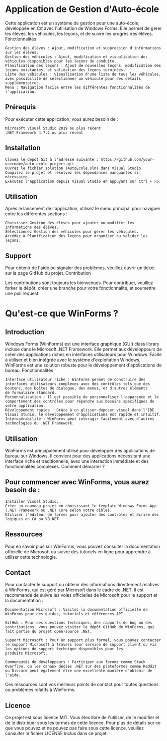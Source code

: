 # Application de Gestion d'Auto-école

Cette application est un système de gestion pour une auto-école, développée en C# avec l'utilisation de Windows Forms. Elle permet de gérer les élèves, les véhicules, les leçons, et de suivre les progrès des élèves.
Fonctionnalités

    Gestion des élèves : Ajout, modification et suppression d'informations sur les élèves.
    Gestion des véhicules : Ajout, modification et visualisation des véhicules disponibles pour les leçons de conduite.
    Planification des leçons : Ajout de nouvelles leçons, modification des leçons existantes, et validation des leçons terminées.
    Liste des véhicules : Visualisation d'une liste de tous les véhicules, avec possibilité de sélectionner un véhicule pour des détails supplémentaires.
    Menu : Navigation facile entre les différentes fonctionnalités de l'application.

## Prérequis

Pour exécuter cette application, vous aurez besoin de :

    Microsoft Visual Studio 2019 ou plus récent
    .NET Framework 4.7.2 ou plus récent

## Installation

    Clonez le dépôt Git à l'adresse suivante : https://github.com/your-username/auto-ecole-project.git
    Ouvrez le fichier solution (AutoEcole.sln) dans Visual Studio.
    Compilez le projet et résolvez les dépendances manquantes si nécessaire.
    Exécutez l'application depuis Visual Studio en appuyant sur Ctrl + F5.

## Utilisation

Après le lancement de l'application, utilisez le menu principal pour naviguer entre les différentes sections :

    Choisissez Gestion des élèves pour ajouter ou modifier les informations des élèves.
    Sélectionnez Gestion des véhicules pour gérer les véhicules.
    Accédez à Planification des leçons pour organiser ou valider les leçons.

## Support

Pour obtenir de l'aide ou signaler des problèmes, veuillez ouvrir un ticket sur la page GitHub du projet.
Contribution

Les contributions sont toujours les bienvenues. Pour contribuer, veuillez forker le dépôt, créer une branche pour votre fonctionnalité, et soumettre une pull request.

# Qu'est-ce que WinForms ?

## Introduction

Windows Forms (WinForms) est une interface graphique (GUI) class library incluse dans le Microsoft .NET Framework. Elle permet aux développeurs de créer des applications riches en interfaces utilisateurs pour Windows. Facile à utiliser et bien intégrée avec le système d'exploitation Windows, WinForms est une solution robuste pour le développement d'applications de bureau.
Fonctionnalités

    Interface utilisateur riche : WinForms permet de construire des interfaces utilisateurs complexes avec des contrôles tels que des boutons, des boîtes de dialogue, des menus, et d'autres éléments     de formulaire standard.
    Personnalisation : Il est possible de personnaliser l'apparence et le comportement des contrôles pour répondre aux besoins spécifiques de votre application.
    Développement rapide : Grâce à un glisser-déposer visuel dans l'IDE Visual Studio, le développement d'applications est rapide et intuitif.
    Interopérabilité : WinForms peut interagir facilement avec d'autres technologies du .NET Framework.

## Utilisation

WinForms est principalement utilisé pour développer des applications de bureau sur Windows. Il convient pour des applications nécessitant une interface riche et traditionnelle, avec une interaction immédiate et des fonctionnalités complexes.
Comment démarrer ?

## Pour commencer avec WinForms, vous aurez besoin de :

    Installer Visual Studio.
    Créer un nouveau projet en choisissant le template Windows Forms App (.NET Framework ou .NET Core selon votre cible).
    Utiliser l'éditeur de formes pour ajouter des contrôles et écrire des logiques en C# ou VB.NET.

## Ressources

Pour en savoir plus sur WinForms, vous pouvez consulter la documentation officielle de Microsoft ou suivre des tutoriels en ligne pour apprendre à utiliser cette technologie.

## Contact

Pour contacter le support ou obtenir des informations directement relatives à WinForms, qui est géré par Microsoft dans le cadre de .NET, il est recommandé de suivre les voies officielles de Microsoft pour le support et la documentation :

    Documentation Microsoft : Visitez la documentation officielle de WinForms pour des guides, tutoriels et références API.

    GitHub : Pour des questions techniques, des rapports de bug ou des contributions, vous pouvez visiter le dépôt GitHub de WinForms, qui fait partie du projet open-source .NET.

    Support Microsoft : Pour un support plus formel, vous pouvez contacter le support Microsoft à travers leur service de support client ou via les options de support technique disponibles pour les          produits Microsoft.

    Communautés de développeurs : Participer aux forums comme Stack Overflow, ou les canaux dédiés .NET sur des plateformes comme Reddit ou Discord peut également être une excellente manière d'obtenir de l'aide.

Ces ressources sont vos meilleurs points de contact pour toutes questions ou problèmes relatifs à WinForms.

## Licence 

Ce projet est sous licence MIT. Vous êtes libre de l'utiliser, de le modifier et de le distribuer sous les termes de cette licence.
Pour plus de détails sur ce que vous pouvez et ne pouvez pas faire sous cette licence, veuillez consulter le fichier LICENSE inclus dans ce projet.
